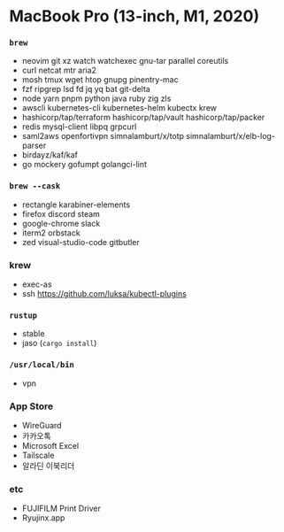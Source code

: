 MacBook Pro (13-inch, M1, 2020)
========

### `brew`
- neovim git xz watch watchexec gnu-tar parallel coreutils
- curl netcat mtr aria2
- mosh tmux wget htop gnupg pinentry-mac
- fzf ripgrep lsd fd jq yq bat git-delta
- node yarn pnpm python java ruby zig zls
- awscli kubernetes-cli kubernetes-helm kubectx krew
- hashicorp/tap/terraform hashicorp/tap/vault hashicorp/tap/packer
- redis mysql-client libpq grpcurl
- saml2aws openfortivpn simnalamburt/x/totp simnalamburt/x/elb-log-parser
- birdayz/kaf/kaf
- go mockery gofumpt golangci-lint

### `brew --cask`
- rectangle karabiner-elements
- firefox discord steam
- google-chrome slack
- iterm2 orbstack
- zed visual-studio-code gitbutler

### krew
- exec-as
- ssh https://github.com/luksa/kubectl-plugins

### `rustup`
- stable
- jaso (`cargo install`)

### `/usr/local/bin`
- vpn

### App Store
- WireGuard
- 카카오톡
- Microsoft Excel
- Tailscale
- 알라딘 이북리더

### etc
- FUJIFILM Print Driver
- Ryujinx.app
